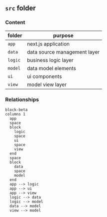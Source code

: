 ## `src` folder

### Content

| folder  | purpose                      |
| ------- | ---------------------------- |
| `app`   | next.js application          |
| `data`  | data source management layer |
| `logic` | business logic layer         |
| `model` | data model elements          |
| `ui`    | ui components                |
| `view`  | model view layer             |

### Relationships

```mermaid
block-beta
columns 1
  app
  space
  block
    logic
    space
    ui
    space
    view
  end
  space
  block
    data
    space
    model
  end
  app --> logic
  app --> ui
  app --> view
  logic --> data
  logic --> model
  data --> model
  view --> model
```
